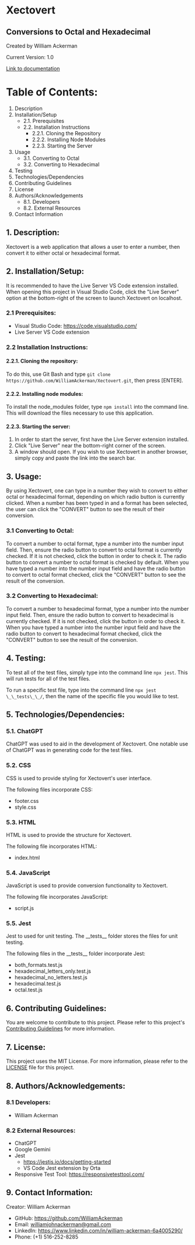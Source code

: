 # Xectovert

## Conversions to Octal and Hexadecimal

Created by William Ackerman

Current Version: 1.0

[Link to documentation](https://docs.google.com/document/d/1y1j3nbtbRxNOzJOHChmOQYru0EVX8lZGckcYtJq6fwc/edit?usp=drive_link)

# Table of Contents:
1. Description
2. Installation/Setup
    - 2.1. Prerequisites
    - 2.2. Installation Instructions
        - 2.2.1. Cloning the Repository
        - 2.2.2. Installing Node Modules
        - 2.2.3. Starting the Server
3. Usage
    - 3.1. Converting to Octal
    - 3.2. Converting to Hexadecimal
4. Testing
5. Technologies/Dependencies
6. Contributing Guidelines
7. License
8. Authors/Acknowledgements
    - 8.1. Developers
    - 8.2. External Resources
9. Contact Information

## 1. Description:
Xectovert is a web application that allows a user to enter a number, then convert it to either octal or hexadecimal format.

## 2. Installation/Setup:
It is recommended to have the Live Server VS Code extension installed. When opening this project in Visual Studio Code, click the "Live Server" option at the bottom-right of the screen to launch Xectovert on localhost.

### 2.1 Prerequisites:

- Visual Studio Code: https://code.visualstudio.com/
- Live Server VS Code extension

### 2.2 Installation Instructions:

#### 2.2.1. Cloning the repository:
To do this, use Git Bash and type `git clone https://github.com/WilliamAckerman/Xectovert.git`, then press [ENTER].

#### 2.2.2. Installing node modules:
To install the node_modules folder, type `npm install` into the command line. This will download the files necessary to use this application.

#### 2.2.3. Starting the server:
1. In order to start the server, first have the Live Server extension installed.
2. Click "Live Server" near the bottom-right corner of the screen.
3. A window should open. If you wish to use Xectovert in another browser, simply copy and paste the link into the search bar.

## 3. Usage:
By using Xectovert, one can type in a number they wish to convert to either octal or hexadecimal format, depending on which radio button is currently clicked. When a number has been typed in and a format has been selected, the user can click the "CONVERT" button to see the result of their conversion.

### 3.1 Converting to Octal:
To convert a number to octal format, type a number into the number input field. Then, ensure the radio button to convert to octal format is currently checked. If it is not checked, click the button in order to check it. The radio button to convert a number to octal format is checked by default. When you have typed a number into the number input field and have the radio button to convert to octal format checked, click the "CONVERT" button to see the result of the conversion.

### 3.2 Converting to Hexadecimal:
To convert a number to hexadecimal format, type a number into the number input field. Then, ensure the radio button to convert to hexadecimal is currently checked. If it is not checked, click the button in order to check it. When you have typed a number into the number input field and have the radio button to convert to hexadecimal format checked, click the "CONVERT" button to see the result of the conversion.

## 4. Testing:
To test all of the test files, simply type into the command line `npx jest`. This will run tests for all of the test files.

To run a specific test file, type into the command line `npx jest \_\_tests\_\_/`, then the name of the specific file you would like to test.

## 5. Technologies/Dependencies:

### 5.1. ChatGPT
ChatGPT was used to aid in the development of Xectovert. One notable use of ChatGPT was in generating code for the test files.

### 5.2. CSS
CSS is used to provide styling for Xectovert's user interface.

The following files incorporate CSS:
- footer.css
- style.css

### 5.3. HTML
HTML is used to provide the structure for Xectovert.

The following file incorporates HTML:
- index.html

### 5.4. JavaScript
JavaScript is used to provide conversion functionality to Xectovert.

The following file incorporates JavaScript:
- script.js

### 5.5. Jest
Jest to used for unit testing. The \_\_tests\_\_ folder stores the files for unit testing.

The following files in the \_\_tests\_\_ folder incorporate Jest:
- both_formats.test.js
- hexadecimal_letters_only.test.js
- hexadecimal_no_letters.test.js
- hexadecimal.test.js
- octal.test.js

## 6. Contributing Guidelines:
You are welcome to contribute to this project. Please refer to this project's [Contributing Guidelines](CONTRIBUTING.md) for more information.

## 7. License:
This project uses the MIT License. For more information, please refer to the [LICENSE](LICENSE) file for this project.

## 8. Authors/Acknowledgements:

### 8.1 Developers:
- William Ackerman

### 8.2 External Resources:
- ChatGPT
- Google Gemini
- Jest
    - https://jestjs.io/docs/getting-started
    - VS Code Jest extension by Orta
- Responsive Test Tool: https://responsivetesttool.com/

## 9. Contact Information:
Creator: William Ackerman
- GitHub: https://github.com/WilliamAckerman
- Email: williamjohnackerman@gmail.com
- LinkedIn: https://www.linkedin.com/in/william-ackerman-6a4005290/
- Phone: (+1) 516-252-8285
